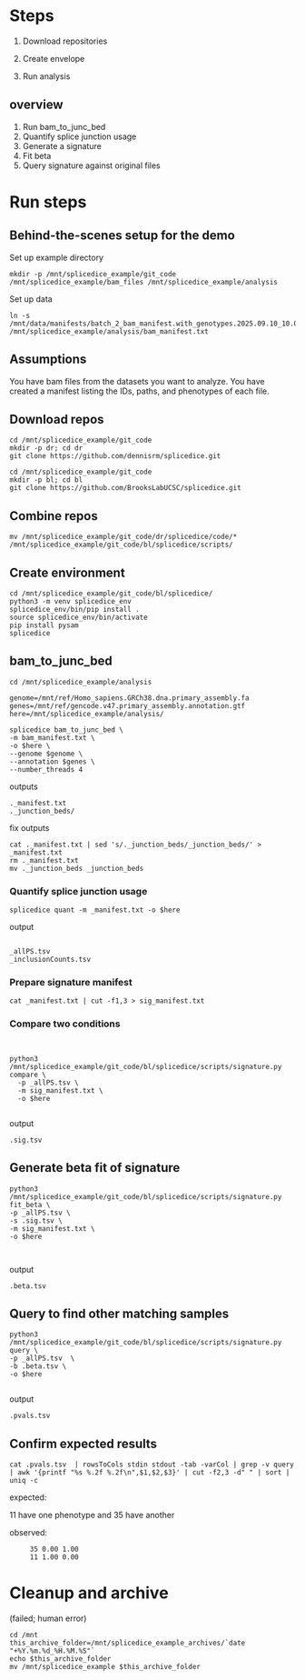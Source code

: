 # Steps

1. Download repositories

2. Create envelope

3. Run analysis

   

## overview

1) Run bam_to_junc_bed
2) Quantify splice junction usage
3) Generate a signature 
4) Fit beta
5) Query signature against original files



# Run steps

## Behind-the-scenes setup for the demo

Set up example directory

```
mkdir -p /mnt/splicedice_example/git_code /mnt/splicedice_example/bam_files /mnt/splicedice_example/analysis

```

Set up data

```
ln -s /mnt/data/manifests/batch_2_bam_manifest.with_genotypes.2025.09.10_10.03.13.tsv /mnt/splicedice_example/analysis/bam_manifest.txt
```



## Assumptions

You have bam files from the datasets you want to analyze. You have created a manifest listing the IDs, paths, and phenotypes of each file. 

## Download repos

```
cd /mnt/splicedice_example/git_code
mkdir -p dr; cd dr
git clone https://github.com/dennisrm/splicedice.git

cd /mnt/splicedice_example/git_code
mkdir -p bl; cd bl
git clone https://github.com/BrooksLabUCSC/splicedice.git

```

## Combine repos

```
mv /mnt/splicedice_example/git_code/dr/splicedice/code/* /mnt/splicedice_example/git_code/bl/splicedice/scripts/
```





## Create environment

```
cd /mnt/splicedice_example/git_code/bl/splicedice/
python3 -m venv splicedice_env
splicedice_env/bin/pip install .
source splicedice_env/bin/activate
pip install pysam
splicedice
```



## bam_to_junc_bed

```
cd /mnt/splicedice_example/analysis

genome=/mnt/ref/Homo_sapiens.GRCh38.dna.primary_assembly.fa
genes=/mnt/ref/gencode.v47.primary_assembly.annotation.gtf
here=/mnt/splicedice_example/analysis/

splicedice bam_to_junc_bed \
-m bam_manifest.txt \
-o $here \
--genome $genome \
--annotation $genes \
--number_threads 4
```



outputs

```
._manifest.txt
._junction_beds/
```



fix outputs

```
cat ._manifest.txt | sed 's/._junction_beds/_junction_beds/' > _manifest.txt
rm ._manifest.txt
mv ._junction_beds _junction_beds

```



### Quantify splice junction usage

```
splicedice quant -m _manifest.txt -o $here
```

output

```

_allPS.tsv
_inclusionCounts.tsv
```



### Prepare signature manifest

```
cat _manifest.txt | cut -f1,3 > sig_manifest.txt
```



### Compare two conditions

```


python3 /mnt/splicedice_example/git_code/bl/splicedice/scripts/signature.py compare \
  -p _allPS.tsv \
  -m sig_manifest.txt \
  -o $here
  
```

output

```
.sig.tsv
```



## Generate beta fit of signature

```
python3 /mnt/splicedice_example/git_code/bl/splicedice/scripts/signature.py fit_beta \
-p _allPS.tsv \
-s .sig.tsv \
-m sig_manifest.txt \
-o $here

  
```

output

```
.beta.tsv
```



## Query to find other matching samples

```
python3 /mnt/splicedice_example/git_code/bl/splicedice/scripts/signature.py query \
-p _allPS.tsv  \
-b .beta.tsv \
-o $here
  
```



output

```
.pvals.tsv
```



## Confirm expected results

```
cat .pvals.tsv  | rowsToCols stdin stdout -tab -varCol | grep -v query | awk '{printf "%s %.2f %.2f\n",$1,$2,$3}' | cut -f2,3 -d" " | sort | uniq -c
```



expected: 

11 have one phenotype and 35 have another

observed:

```
     35 0.00 1.00
     11 1.00 0.00
```



# Cleanup and archive

(failed; human error)

```
cd /mnt
this_archive_folder=/mnt/splicedice_example_archives/`date "+%Y.%m.%d_%H.%M.%S"`
echo $this_archive_folder
mv /mnt/splicedice_example $this_archive_folder
```


